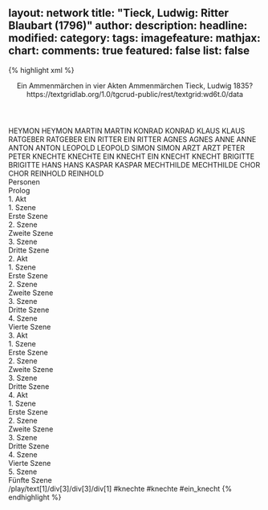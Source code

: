 layout: network
title: "Tieck, Ludwig: Ritter Blaubart (1796)"
author:
description:
headline:
modified:
category:
tags:
imagefeature:
mathjax:
chart:
comments: true
featured: false
list: false
---
{% highlight xml %}
<?xml-model href="https://raw.githubusercontent.com/DLiNa/project/master/rules/lina.rnc"?><?xml-model href="https://raw.githubusercontent.com/DLiNa/project/master/rules/lina.sch"?>
<play xmlns="http://lina.digital">
  <header>
    <title>Ritter Blaubart</title>
    <subtitle>Ein Ammenmärchen in vier Akten</subtitle>
    <genretitle>Ammenmärchen</genretitle>
    <author>Tieck, Ludwig</author>
    <date type="print" when="1797"/>
    <date type="premiere" when="1835">1835?</date>
    <date type="written" when="1796"/>
    <source>https://textgridlab.org/1.0/tgcrud-public/rest/textgrid:wd6t.0/data</source>
  </header>
  <personae>
    <character>
      <name>HEYMON</name>
      <alias xml:id="heymon">
        <name>HEYMON</name>
      </alias>
    </character>
    <character>
      <name>MARTIN</name>
      <alias xml:id="martin">
        <name>MARTIN</name>
      </alias>
    </character>
    <character>
      <name>KONRAD</name>
      <alias xml:id="konrad">
        <name>KONRAD</name>
      </alias>
    </character>
    <character>
      <name>KLAUS</name>
      <alias xml:id="klaus">
        <name>KLAUS</name>
      </alias>
    </character>
    <character>
      <name>RATGEBER</name>
      <alias xml:id="ratgeber">
        <name>RATGEBER</name>
      </alias>
    </character>
    <character>
      <name>EIN RITTER</name>
      <alias xml:id="ein_ritter">
        <name>EIN RITTER</name>
      </alias>
    </character>
    <character>
      <name>AGNES</name>
      <alias xml:id="agnes">
        <name>AGNES</name>
      </alias>
    </character>
    <character>
      <name>ANNE</name>
      <alias xml:id="anne">
        <name>ANNE</name>
      </alias>
    </character>
    <character>
      <name>ANTON</name>
      <alias xml:id="anton">
        <name>ANTON</name>
      </alias>
    </character>
    <character>
      <name>LEOPOLD</name>
      <alias xml:id="leopold">
        <name>LEOPOLD</name>
      </alias>
    </character>
    <character>
      <name>SIMON</name>
      <alias xml:id="simon">
        <name>SIMON</name>
      </alias>
    </character>
    <character>
      <name>ARZT</name>
      <alias xml:id="arzt">
        <name>ARZT</name>
      </alias>
    </character>
    <character>
      <name>PETER</name>
      <alias xml:id="peter">
        <name>PETER</name>
      </alias>
    </character>
    <character>
      <name>KNECHTE</name>
      <alias xml:id="knechte">
        <name>KNECHTE</name>
      </alias>
    </character>
    <character>
      <name>EIN KNECHT</name>
      <alias xml:id="ein_knecht">
        <name>EIN KNECHT</name>
      </alias>
      <alias xml:id="knecht">
        <name>KNECHT</name>
      </alias>
    </character>
    <character>
      <name>BRIGITTE</name>
      <alias xml:id="brigitte">
        <name>BRIGITTE</name>
      </alias>
    </character>
    <character>
      <name>HANS</name>
      <alias xml:id="hans">
        <name>HANS</name>
      </alias>
    </character>
    <character>
      <name>KASPAR</name>
      <alias xml:id="kaspar">
        <name>KASPAR</name>
      </alias>
    </character>
    <character>
      <name>MECHTHILDE</name>
      <alias xml:id="mechthilde">
        <name>MECHTHILDE</name>
      </alias>
    </character>
    <character>
      <name>CHOR</name>
      <alias xml:id="chor">
        <name>CHOR</name>
      </alias>
    </character>
    <character>
      <name>REINHOLD</name>
      <alias xml:id="reinhold">
        <name>REINHOLD</name>
      </alias>
    </character>
  </personae>
  <text>
    <div>
      <head>Personen</head>
    </div>
    <div>
      <head>Prolog</head>
    </div>
    <div>
      <head>1. Akt</head>
      <div>
        <head>1. Szene</head>
        <div>
          <head>Erste Szene</head>
          <sp who="#heymon">
            <amount n="22" unit="speech_acts"/>
            <amount n="350" unit="words"/>
            <amount n="15" unit="lines"/>
            <amount n="1971" unit="chars"/>
          </sp>
          <sp who="#martin">
            <amount n="9" unit="speech_acts"/>
            <amount n="58" unit="words"/>
            <amount n="9" unit="lines"/>
            <amount n="306" unit="chars"/>
          </sp>
          <sp who="#konrad">
            <amount n="18" unit="speech_acts"/>
            <amount n="293" unit="words"/>
            <amount n="13" unit="lines"/>
            <amount n="1606" unit="chars"/>
          </sp>
          <sp who="#klaus">
            <amount n="13" unit="speech_acts"/>
            <amount n="589" unit="words"/>
            <amount n="5" unit="lines"/>
            <amount n="3188" unit="chars"/>
          </sp>
          <sp who="#ratgeber">
            <amount n="10" unit="speech_acts"/>
            <amount n="270" unit="words"/>
            <amount n="4" unit="lines"/>
            <amount n="1414" unit="chars"/>
          </sp>
          <sp who="#ein_ritter">
            <amount n="1" unit="speech_acts"/>
            <amount n="12" unit="words"/>
            <amount n="1" unit="lines"/>
            <amount n="63" unit="chars"/>
          </sp>
        </div>
      </div>
      <div>
        <head>2. Szene</head>
        <div>
          <head>Zweite Szene</head>
          <sp who="#agnes">
            <amount n="24" unit="speech_acts"/>
            <amount n="680" unit="words"/>
            <amount n="48" unit="lines"/>
            <amount n="3733" unit="chars"/>
          </sp>
          <sp who="#anne">
            <amount n="15" unit="speech_acts"/>
            <amount n="244" unit="words"/>
            <amount n="28" unit="lines"/>
            <amount n="1353" unit="chars"/>
          </sp>
          <sp who="#anton">
            <amount n="12" unit="speech_acts"/>
            <amount n="181" unit="words"/>
            <amount n="10" unit="lines"/>
            <amount n="1016" unit="chars"/>
          </sp>
          <sp who="#leopold">
            <amount n="10" unit="speech_acts"/>
            <amount n="409" unit="words"/>
            <amount n="4" unit="lines"/>
            <amount n="2283" unit="chars"/>
          </sp>
          <sp who="#simon">
            <amount n="29" unit="speech_acts"/>
            <amount n="783" unit="words"/>
            <amount n="17" unit="lines"/>
            <amount n="4283" unit="chars"/>
          </sp>
          <sp who="#arzt">
            <amount n="15" unit="speech_acts"/>
            <amount n="222" unit="words"/>
            <amount n="13" unit="lines"/>
            <amount n="1165" unit="chars"/>
          </sp>
        </div>
      </div>
      <div>
        <head>3. Szene</head>
        <div>
          <head>Dritte Szene</head>
          <sp who="#heymon">
            <amount n="9" unit="speech_acts"/>
            <amount n="107" unit="words"/>
            <amount n="8" unit="lines"/>
            <amount n="547" unit="chars"/>
          </sp>
          <sp who="#martin">
            <amount n="7" unit="speech_acts"/>
            <amount n="93" unit="words"/>
            <amount n="6" unit="lines"/>
            <amount n="520" unit="chars"/>
          </sp>
          <sp who="#klaus">
            <amount n="18" unit="speech_acts"/>
            <amount n="1118" unit="words"/>
            <amount n="10" unit="lines"/>
            <amount n="6199" unit="chars"/>
          </sp>
          <sp who="#konrad">
            <amount n="18" unit="speech_acts"/>
            <amount n="323" unit="words"/>
            <amount n="11" unit="lines"/>
            <amount n="1690" unit="chars"/>
          </sp>
          <sp who="#peter">
            <amount n="36" unit="speech_acts"/>
            <amount n="705" unit="words"/>
            <amount n="24" unit="lines"/>
            <amount n="3705" unit="chars"/>
          </sp>
          <sp who="#knecht">
            <amount n="6" unit="speech_acts"/>
            <amount n="58" unit="words"/>
            <amount n="6" unit="lines"/>
            <amount n="305" unit="chars"/>
          </sp>
          <sp who="#knechte #ein_knecht">
            <amount n="1" unit="speech_acts"/>
            <amount n="8" unit="words"/>
            <amount n="1" unit="lines"/>
            <amount n="42" unit="chars"/>
          </sp>
          <sp who="#ein_knecht">
            <amount n="2" unit="speech_acts"/>
            <amount n="30" unit="words"/>
            <amount n="2" unit="lines"/>
            <amount n="181" unit="chars"/>
          </sp>
        </div>
      </div>
    </div>
    <div>
      <head>2. Akt</head>
      <div>
        <head>1. Szene</head>
        <div>
          <head>Erste Szene</head>
          <sp who="#brigitte">
            <amount n="11" unit="speech_acts"/>
            <amount n="165" unit="words"/>
            <amount n="9" unit="lines"/>
            <amount n="848" unit="chars"/>
          </sp>
          <sp who="#hans">
            <amount n="15" unit="speech_acts"/>
            <amount n="470" unit="words"/>
            <amount n="8" unit="lines"/>
            <amount n="2572" unit="chars"/>
          </sp>
          <sp who="#kaspar">
            <amount n="13" unit="speech_acts"/>
            <amount n="148" unit="words"/>
            <amount n="11" unit="lines"/>
            <amount n="788" unit="chars"/>
          </sp>
          <sp who="#knecht">
            <amount n="2" unit="speech_acts"/>
            <amount n="37" unit="words"/>
            <amount n="1" unit="lines"/>
            <amount n="185" unit="chars"/>
          </sp>
          <sp who="#leopold">
            <amount n="1" unit="speech_acts"/>
            <amount n="58" unit="words"/>
            <amount n="319" unit="chars"/>
          </sp>
        </div>
      </div>
      <div>
        <head>2. Szene</head>
        <div>
          <head>Zweite Szene</head>
          <sp who="#agnes">
            <amount n="13" unit="speech_acts"/>
            <amount n="109" unit="words"/>
            <amount n="13" unit="lines"/>
            <amount n="567" unit="chars"/>
          </sp>
          <sp who="#peter">
            <amount n="29" unit="speech_acts"/>
            <amount n="795" unit="words"/>
            <amount n="18" unit="lines"/>
            <amount n="4329" unit="chars"/>
          </sp>
          <sp who="#anton">
            <amount n="14" unit="speech_acts"/>
            <amount n="93" unit="words"/>
            <amount n="13" unit="lines"/>
            <amount n="447" unit="chars"/>
          </sp>
          <sp who="#anne">
            <amount n="9" unit="speech_acts"/>
            <amount n="148" unit="words"/>
            <amount n="7" unit="lines"/>
            <amount n="794" unit="chars"/>
          </sp>
          <sp who="#simon">
            <amount n="17" unit="speech_acts"/>
            <amount n="883" unit="words"/>
            <amount n="4" unit="lines"/>
            <amount n="4808" unit="chars"/>
          </sp>
          <sp who="#arzt">
            <amount n="19" unit="speech_acts"/>
            <amount n="359" unit="words"/>
            <amount n="11" unit="lines"/>
            <amount n="1962" unit="chars"/>
          </sp>
          <sp who="#hans">
            <amount n="4" unit="speech_acts"/>
            <amount n="77" unit="words"/>
            <amount n="2" unit="lines"/>
            <amount n="422" unit="chars"/>
          </sp>
        </div>
      </div>
      <div>
        <head>3. Szene</head>
        <div>
          <head>Dritte Szene</head>
          <sp who="#klaus">
            <amount n="12" unit="speech_acts"/>
            <amount n="357" unit="words"/>
            <amount n="5" unit="lines"/>
            <amount n="1904" unit="chars"/>
          </sp>
          <sp who="#ratgeber">
            <amount n="11" unit="speech_acts"/>
            <amount n="249" unit="words"/>
            <amount n="9" unit="lines"/>
            <amount n="1306" unit="chars"/>
          </sp>
        </div>
      </div>
      <div>
        <head>4. Szene</head>
        <div>
          <head>Vierte Szene</head>
          <sp who="#hans">
            <amount n="5" unit="speech_acts"/>
            <amount n="247" unit="words"/>
            <amount n="21" unit="lines"/>
            <amount n="1294" unit="chars"/>
          </sp>
          <sp who="#peter">
            <amount n="15" unit="speech_acts"/>
            <amount n="198" unit="words"/>
            <amount n="12" unit="lines"/>
            <amount n="1007" unit="chars"/>
          </sp>
          <sp who="#simon">
            <amount n="3" unit="speech_acts"/>
            <amount n="32" unit="words"/>
            <amount n="2" unit="lines"/>
            <amount n="205" unit="chars"/>
          </sp>
          <sp who="#agnes">
            <amount n="13" unit="speech_acts"/>
            <amount n="290" unit="words"/>
            <amount n="7" unit="lines"/>
            <amount n="1597" unit="chars"/>
          </sp>
          <sp who="#anton">
            <amount n="3" unit="speech_acts"/>
            <amount n="24" unit="words"/>
            <amount n="3" unit="lines"/>
            <amount n="134" unit="chars"/>
          </sp>
          <sp who="#anne">
            <amount n="1" unit="speech_acts"/>
            <amount n="11" unit="words"/>
            <amount n="1" unit="lines"/>
            <amount n="55" unit="chars"/>
          </sp>
        </div>
      </div>
    </div>
    <div>
      <head>3. Akt</head>
      <div>
        <head>1. Szene</head>
        <div>
          <head>Erste Szene</head>
          <sp who="#mechthilde">
            <amount n="11" unit="speech_acts"/>
            <amount n="454" unit="words"/>
            <amount n="4" unit="lines"/>
            <amount n="2372" unit="chars"/>
          </sp>
          <sp who="#agnes">
            <amount n="37" unit="speech_acts"/>
            <amount n="464" unit="words"/>
            <amount n="37" unit="lines"/>
            <amount n="2494" unit="chars"/>
          </sp>
          <sp who="#peter">
            <amount n="22" unit="speech_acts"/>
            <amount n="489" unit="words"/>
            <amount n="14" unit="lines"/>
            <amount n="2560" unit="chars"/>
          </sp>
          <sp who="#klaus">
            <amount n="10" unit="speech_acts"/>
            <amount n="299" unit="words"/>
            <amount n="4" unit="lines"/>
            <amount n="1611" unit="chars"/>
          </sp>
          <sp who="#ratgeber">
            <amount n="14" unit="speech_acts"/>
            <amount n="275" unit="words"/>
            <amount n="7" unit="lines"/>
            <amount n="1426" unit="chars"/>
          </sp>
          <sp who="#anne">
            <amount n="17" unit="speech_acts"/>
            <amount n="298" unit="words"/>
            <amount n="13" unit="lines"/>
            <amount n="1640" unit="chars"/>
          </sp>
          <sp who="#chor">
            <amount n="2" unit="speech_acts"/>
            <amount n="55" unit="words"/>
            <amount n="11" unit="lines"/>
            <amount n="305" unit="chars"/>
          </sp>
        </div>
      </div>
      <div>
        <head>2. Szene</head>
        <div>
          <head>Zweite Szene</head>
          <sp who="#leopold">
            <amount n="10" unit="speech_acts"/>
            <amount n="228" unit="words"/>
            <amount n="23" unit="lines"/>
            <amount n="1147" unit="chars"/>
          </sp>
          <sp who="#chor">
            <amount n="2" unit="speech_acts"/>
            <amount n="17" unit="words"/>
            <amount n="4" unit="lines"/>
            <amount n="83" unit="chars"/>
          </sp>
          <sp who="#kaspar">
            <amount n="21" unit="speech_acts"/>
            <amount n="484" unit="words"/>
            <amount n="11" unit="lines"/>
            <amount n="2460" unit="chars"/>
          </sp>
          <sp who="#brigitte">
            <amount n="6" unit="speech_acts"/>
            <amount n="52" unit="words"/>
            <amount n="6" unit="lines"/>
            <amount n="277" unit="chars"/>
          </sp>
          <sp who="#hans">
            <amount n="17" unit="speech_acts"/>
            <amount n="407" unit="words"/>
            <amount n="7" unit="lines"/>
            <amount n="2133" unit="chars"/>
          </sp>
        </div>
      </div>
      <div>
        <head>3. Szene</head>
        <div>
          <head>Dritte Szene</head>
          <sp who="#agnes">
            <amount n="14" unit="speech_acts"/>
            <amount n="981" unit="words"/>
            <amount n="6" unit="lines"/>
            <amount n="5102" unit="chars"/>
          </sp>
          <sp who="#anne">
            <amount n="2" unit="speech_acts"/>
            <amount n="21" unit="words"/>
            <amount n="2" unit="lines"/>
            <amount n="109" unit="chars"/>
          </sp>
          <sp who="#mechthilde">
            <amount n="8" unit="speech_acts"/>
            <amount n="62" unit="words"/>
            <amount n="7" unit="lines"/>
            <amount n="328" unit="chars"/>
          </sp>
          <sp who="#klaus">
            <amount n="8" unit="speech_acts"/>
            <amount n="47" unit="words"/>
            <amount n="8" unit="lines"/>
            <amount n="249" unit="chars"/>
          </sp>
          <sp who="#ratgeber">
            <amount n="7" unit="speech_acts"/>
            <amount n="92" unit="words"/>
            <amount n="5" unit="lines"/>
            <amount n="448" unit="chars"/>
          </sp>
        </div>
      </div>
    </div>
    <div>
      <head>4. Akt</head>
      <div>
        <head>1. Szene</head>
        <div>
          <head>Erste Szene</head>
          <sp who="#agnes">
            <amount n="24" unit="speech_acts"/>
            <amount n="1146" unit="words"/>
            <amount n="12" unit="lines"/>
            <amount n="6039" unit="chars"/>
          </sp>
          <sp who="#anne">
            <amount n="24" unit="speech_acts"/>
            <amount n="320" unit="words"/>
            <amount n="20" unit="lines"/>
            <amount n="1726" unit="chars"/>
          </sp>
          <sp who="#mechthilde">
            <amount n="6" unit="speech_acts"/>
            <amount n="447" unit="words"/>
            <amount n="2" unit="lines"/>
            <amount n="2401" unit="chars"/>
          </sp>
        </div>
      </div>
      <div>
        <head>2. Szene</head>
        <div>
          <head>Zweite Szene</head>
          <sp who="#simon">
            <amount n="13" unit="speech_acts"/>
            <amount n="435" unit="words"/>
            <amount n="4" unit="lines"/>
            <amount n="2404" unit="chars"/>
          </sp>
          <sp who="#anton">
            <amount n="12" unit="speech_acts"/>
            <amount n="80" unit="words"/>
            <amount n="12" unit="lines"/>
            <amount n="443" unit="chars"/>
          </sp>
        </div>
      </div>
      <div>
        <head>3. Szene</head>
        <div>
          <head>Dritte Szene</head>
          <sp who="#brigitte">
            <amount n="8" unit="speech_acts"/>
            <amount n="95" unit="words"/>
            <amount n="7" unit="lines"/>
            <amount n="516" unit="chars"/>
          </sp>
          <sp who="#leopold">
            <amount n="8" unit="speech_acts"/>
            <amount n="102" unit="words"/>
            <amount n="7" unit="lines"/>
            <amount n="555" unit="chars"/>
          </sp>
          <sp who="#hans">
            <amount n="15" unit="speech_acts"/>
            <amount n="170" unit="words"/>
            <amount n="12" unit="lines"/>
            <amount n="909" unit="chars"/>
          </sp>
          <sp who="#kaspar">
            <amount n="11" unit="speech_acts"/>
            <amount n="152" unit="words"/>
            <amount n="9" unit="lines"/>
            <amount n="765" unit="chars"/>
          </sp>
          <sp who="#reinhold">
            <amount n="13" unit="speech_acts"/>
            <amount n="148" unit="words"/>
            <amount n="12" unit="lines"/>
            <amount n="758" unit="chars"/>
          </sp>
        </div>
      </div>
      <div>
        <head>4. Szene</head>
        <div>
          <head>Vierte Szene</head>
          <sp who="#anne">
            <amount n="23" unit="speech_acts"/>
            <amount n="258" unit="words"/>
            <amount n="17" unit="lines"/>
            <amount n="1347" unit="chars"/>
          </sp>
          <sp who="#agnes">
            <amount n="50" unit="speech_acts"/>
            <amount n="731" unit="words"/>
            <amount n="37" unit="lines"/>
            <amount n="3866" unit="chars"/>
          </sp>
          <sp who="#peter">
            <amount n="37" unit="speech_acts"/>
            <amount n="579" unit="words"/>
            <amount n="31" unit="lines"/>
            <amount n="3192" unit="chars"/>
          </sp>
          <sp who="#mechthilde">
            <amount n="4" unit="speech_acts"/>
            <amount n="47" unit="words"/>
            <amount n="3" unit="lines"/>
            <amount n="223" unit="chars"/>
          </sp>
        </div>
      </div>
      <div>
        <head>5. Szene</head>
        <div>
          <head>Fünfte Szene</head>
          <sp who="#simon">
            <amount n="11" unit="speech_acts"/>
            <amount n="205" unit="words"/>
            <amount n="7" unit="lines"/>
            <amount n="1146" unit="chars"/>
          </sp>
          <sp who="#anne">
            <amount n="4" unit="speech_acts"/>
            <amount n="31" unit="words"/>
            <amount n="4" unit="lines"/>
            <amount n="163" unit="chars"/>
          </sp>
          <sp who="#agnes">
            <amount n="3" unit="speech_acts"/>
            <amount n="42" unit="words"/>
            <amount n="3" unit="lines"/>
            <amount n="205" unit="chars"/>
          </sp>
          <sp who="#anton">
            <amount n="4" unit="speech_acts"/>
            <amount n="46" unit="words"/>
            <amount n="2" unit="lines"/>
            <amount n="267" unit="chars"/>
          </sp>
          <sp who="#leopold">
            <amount n="5" unit="speech_acts"/>
            <amount n="33" unit="words"/>
            <amount n="5" unit="lines"/>
            <amount n="170" unit="chars"/>
          </sp>
          <sp who="#brigitte">
            <amount n="2" unit="speech_acts"/>
            <amount n="17" unit="words"/>
            <amount n="2" unit="lines"/>
            <amount n="85" unit="chars"/>
          </sp>
          <sp who="#hans">
            <amount n="4" unit="speech_acts"/>
            <amount n="109" unit="words"/>
            <amount n="1" unit="lines"/>
            <amount n="556" unit="chars"/>
          </sp>
          <sp who="#reinhold">
            <amount n="3" unit="speech_acts"/>
            <amount n="62" unit="words"/>
            <amount n="2" unit="lines"/>
            <amount n="339" unit="chars"/>
          </sp>
          <sp who="#ratgeber">
            <amount n="1" unit="speech_acts"/>
            <amount n="9" unit="words"/>
            <amount n="1" unit="lines"/>
            <amount n="45" unit="chars"/>
          </sp>
          <sp who="#klaus">
            <amount n="1" unit="speech_acts"/>
            <amount n="26" unit="words"/>
            <amount n="134" unit="chars"/>
          </sp>
        </div>
      </div>
    </div>
  </text>
  <documentation>
    <change n="1" type="expandCollectivePartially" who="peertrilcke">
      <path>/play/text[1]/div[3]/div[3]/div[1]</path>
      <orig>#knechte</orig>
      <corr>#knechte #ein_knecht</corr>
      <comment/>
    </change>
  </documentation>
</play>
{% endhighlight %}